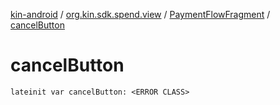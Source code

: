[kin-android](../../index.md) / [org.kin.sdk.spend.view](../index.md) / [PaymentFlowFragment](index.md) / [cancelButton](./cancel-button.md)

# cancelButton

`lateinit var cancelButton: <ERROR CLASS>`